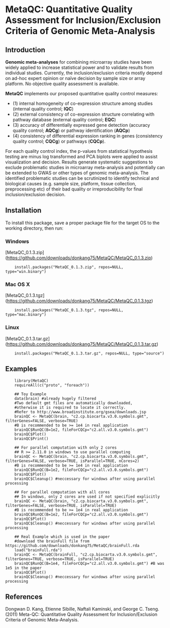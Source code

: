MetaQC: Quantitative Quality Assessment for Inclusion/Exclusion Criteria of Genomic Meta-Analysis
============================================================================

Introduction
------------
__Genomic meta-analyses__ for combining microarray studies have been widely applied to increase statistical power and to validate results from individual studies. Currently, the inclusion/exclusion criteria mostly depend on ad-hoc expert opinion or naïve decision by sample size or array platform. No objective quality assessment is available. 

__MetaQC__ implements our proposed quantitative quality control measures: 

* (1) internal homogeneity of co-expression structure among studies (internal quality control; __IQC__)
* (2) external consistency of co-expression structure correlating with pathway database (external quality control; __EQC__)
* (3) accuracy of differentially expressed gene detection (accuracy quality control; __AQCg__) or pathway identification (__AQCp__)
* (4) consistency of differential expression ranking in genes (consistency quality control; __CQCg__) or pathways (__CQCp__). 

For each quality control index, the p-values from statistical hypothesis testing are minus log transformed and PCA biplots were applied to assist visualization and decision. Results generate systematic suggestions to exclude problematic studies in microarray meta-analysis and potentially can be extended to GWAS or other types of genomic meta-analysis. The identified problematic studies can be scrutinized to identify technical and biological causes (e.g. sample size, platform, tissue collection, preprocessing etc) of their bad quality or irreproducibility for final inclusion/exclusion decision.

Installation
--------------
To install this package, save a proper package file for the target OS to the working directory, then run:

### Windows            
[MetaQC_0.1.3.zip] (https://github.com/downloads/donkang75/MetaQC/MetaQC_0.1.3.zip)

        install.packages("MetaQC_0.1.3.zip", repos=NULL, type="win.binary")

### Mac OS X            
[MetaQC_0.1.3.tgz] (https://github.com/downloads/donkang75/MetaQC/MetaQC_0.1.3.tgz)

        install.packages("MetaQC_0.1.3.tgz", repos=NULL, type="mac.binary")

### Linux            
[MetaQC_0.1.3.tar.gz] (https://github.com/downloads/donkang75/MetaQC/MetaQC_0.1.3.tar.gz)

        install.packages("MetaQC_0.1.3.tar.gz", repos=NULL, type="source")

Examples
-------------
        library(MetaQC)
	    requireAll(c("proto", "foreach"))

	   	## Toy Example
	    data(brain) #already hugely filtered
	    #Two default gmt files are automatically downloaded, 
		#otherwise it is required to locate it correctly.
	    #Refer to http://www.broadinstitute.org/gsea/downloads.jsp
	    brainQC <- MetaQC(brain, "c2.cp.biocarta.v3.0.symbols.gmt", filterGenes=FALSE, verbose=TRUE)
		#B is recommended to be >= 1e4 in real application					
	    brainQC$RunQC(B=1e2, fileForCQCp="c2.all.v3.0.symbols.gmt") 
	    brainQC$Plot()
	    brainQC$Print()

	    ## For parallel computation with only 2 cores
		## R >= 2.11.0 in windows to use parallel computing
	    brainQC <- MetaQC(brain, "c2.cp.biocarta.v3.0.symbols.gmt", filterGenes=FALSE, verbose=TRUE, isParallel=TRUE, nCores=2)
	    #B is recommended to be >= 1e4 in real application
		brainQC$RunQC(B=1e2, fileForCQCp="c2.all.v3.0.symbols.gmt")
	    brainQC$Plot()
	    brainQC$Cleanup() #neccessary for windows after using parallel processing

	    ## For parallel computation with all cores
		## In windows, only 2 cores are used if not specified explicitly
	    brainQC <- MetaQC(brain, "c2.cp.biocarta.v3.0.symbols.gmt", filterGenes=FALSE, verbose=TRUE, isParallel=TRUE)
		#B is recommended to be >= 1e4 in real application					
	    brainQC$RunQC(B=1e2, fileForCQCp="c2.all.v3.0.symbols.gmt")
	    brainQC$Plot()
	    brainQC$Cleanup() #neccessary for windows after using parallel processing

		## Real Example which is used in the paper
		#download the brainFull file from https://github.com/downloads/donkang75/MetaQC/brainFull.rda
		load("brainFull.rda")
	    brainQC <- MetaQC(brainFull, "c2.cp.biocarta.v3.0.symbols.gmt", filterGenes=TRUE, verbose=TRUE, isParallel=TRUE)
	    brainQC$RunQC(B=1e4, fileForCQCp="c2.all.v3.0.symbols.gmt") #B was 1e5 in the paper
	    brainQC$Plot()
	    brainQC$Cleanup() #neccessary for windows after using parallel processing

References
----------
Dongwan D. Kang, Etienne Sibille, Naftali Kaminski, and George C. Tseng. (2011) Meta-QC: Quantitative Quality Assessment for Inclusion/Exclusion Criteria of Genomic Meta-Analysis. 

